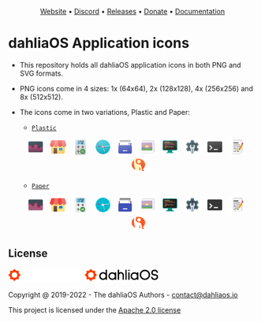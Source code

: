 <p align="center">
<a href="https://dahliaos.io">Website</a> •
<a href="https://dahliaos.io/discord">Discord</a> •
<a href="https://dahliaos.io/download">Releases</a> •
<a href="https://dahliaos.io/donate">Donate</a> •
<a href="https://docs.dahliaos.io">Documentation</a>

# dahliaOS Application icons

- This repository holds all dahliaOS application icons in both PNG and SVG formats.

- PNG icons come in 4 sizes: 1x (64x64), 2x (128x128), 4x (256x256) and 8x (512x512).

- The icons come in two variations, Plastic and Paper:
  - [`Plastic`](/icons/plastic/)
  <p align="center">
  <img width="7%" src="icons/plastic/svg/ActivityMonitor.svg"/>
  &nbsp
  <img width="7%" src="icons/plastic/svg/AppStore.svg"/>
  &nbsp
  <img width="7%" src="icons/plastic/svg/Calculator.svg"/>
  &nbsp
  <img width="7%" src="icons/plastic/svg/Clock.svg"/>
  &nbsp
  <img width="7%" src="icons/plastic/svg/FileManager.svg"/>
  &nbsp
  <img width="7%" src="icons/plastic/svg/Gallery.svg"/>
  &nbsp
  <img width="7%" src="icons/plastic/svg/Logs.svg"/>
  &nbsp
  <img width="7%" src="icons/plastic/svg/Settings.svg"/>
  &nbsp
  <img width="7%" src="icons/plastic/svg/Terminal.svg"/>
  &nbsp
  <img width="7%" src="icons/plastic/svg/TextEditor.svg"/>
  &nbsp
  <img width="7%" src="icons/plastic/svg/Welcome.svg"/>
  </p>

  - [`Paper`](/icons/paper/)
  <p align="center">
  <img width="7%" src="icons/paper/svg/ActivityMonitor.svg"/>
  &nbsp
  <img width="7%" src="icons/paper/svg/AppStore.svg"/>
  &nbsp
  <img width="7%" src="icons/paper/svg/Calculator.svg"/>
  &nbsp
  <img width="7%" src="icons/paper/svg/Clock.svg"/>
  &nbsp
  <img width="7%" src="icons/paper/svg/FileManager.svg"/>
  &nbsp
  <img width="7%" src="icons/paper/svg/Gallery.svg"/>
  &nbsp
  <img width="7%" src="icons/paper/svg/Logs.svg"/>
  &nbsp
  <img width="7%" src="icons/paper/svg/Settings.svg"/>
  &nbsp
  <img width="7%" src="icons/paper/svg/Terminal.svg"/>
  &nbsp
  <img width="7%" src="icons/paper/svg/TextEditor.svg"/>
  &nbsp
  <img width="7%" src="icons/paper/svg/Welcome.svg"/>
  </p>

## License

<p align="left">
  <img width="30%" src="https://github.com/dahliaOS/brand/blob/main/dahliaOS/logotype/svg/logotype-dark.svg#gh-dark-mode-only"/>
  <img width="30%" src="https://github.com/dahliaOS/brand/blob/main/dahliaOS/logotype/svg/logotype-light.svg#gh-light-mode-only"/>
</p>

Copyright @ 2019-2022 - The dahliaOS Authors - contact@dahliaos.io

This project is licensed under the [Apache 2.0 license](/LICENSE)
